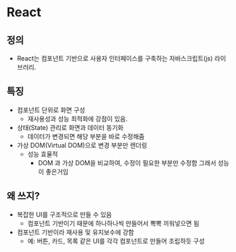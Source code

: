 # React
## 정의
- React는 컴포넌트 기반으로 사용자 인터페이스를 구축하는 자바스크립트(js) 라이브러리.

## 특징
- 컴포넌트 단위로 화면 구성
    - 재사용성과 성능 최적화에 강점이 있음.
- 상태(State) 관리로 화면과 데이터 동기화
    - 데이터가 변경되면 해당 부분을 바로 수정해줌
- 가상 DOM(Virtual DOM)으로 변경 부분만 렌더링
    - 성능 효율적
        - DOM 과 가상 DOM을 비교하여, 수정이 필요한 부분만 수정함 그래서 성능이 좋은거임

## 왜 쓰지?
- 복잡한 UI를 구조적으로 만들 수 있음
    - 컴포넌트 기반이기 때문에 하나하나씩 만들어서 뽁뽁 끼워넣으면 됨
- 컴포넌트 기반이라 재사용 및 유지보수에 강함
    - 예: 버튼, 카드, 목록 같은 UI를 각각 컴포넌트로 만들어 조립하듯 구성
